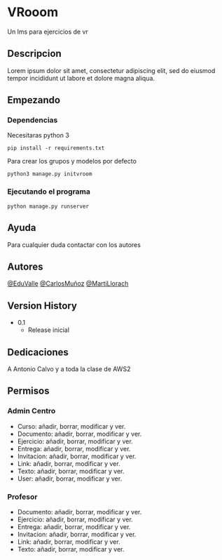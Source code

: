 # VRooom

Un lms para ejercicios de vr

## Descripcion

Lorem ipsum dolor sit amet, consectetur adipiscing elit, sed do eiusmod tempor incididunt ut labore et dolore magna aliqua.

## Empezando

### Dependencias

Necesitaras python 3 
```
pip install -r requirements.txt
```

Para crear los grupos y modelos por defecto
```
python3 manage.py initvroom
```
### Ejecutando el programa

```
python manage.py runserver
```

## Ayuda

Para cualquier duda contactar con los autores

## Autores
  
[@EduValle](https://github.com/edupedu101/)
[@CarlosMuñoz](https://github.com/CarlosMunozRo/)
[@MartiLlorach](https://github.com/MartiLlorach/)


## Version History

* 0.1
    * Release inicial

## Dedicaciones

A Antonio Calvo y a toda la clase de AWS2

## Permisos

### Admin Centro
- Curso: añadir, borrar, modificar y ver.
- Documento: añadir, borrar, modificar y ver. 
- Ejercicio: añadir, borrar, modificar y ver.
- Entrega: añadir, borrar, modificar y ver.
- Invitacion: añadir, borrar, modificar y ver.
- Link: añadir, borrar, modificar y ver.
- Texto: añadir, borrar, modificar y ver.
- User: añadir, borrar, modificar y ver.

### Profesor
- Documento: añadir, borrar, modificar y ver. 
- Ejercicio: añadir, borrar, modificar y ver.
- Entrega: añadir, borrar, modificar y ver.
- Invitacion: añadir, borrar, modificar y ver.
- Link: añadir, borrar, modificar y ver.
- Texto: añadir, borrar, modificar y ver.




